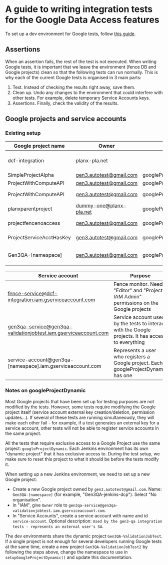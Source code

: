 # A guide to writing integration tests for the Google Data Access features

To set up a dev environment for Google tests, follow [this guide](https://github.com/uc-cdis/cdis-wiki/blob/master/dev/gen3/guides/gen3qa-dev-env.md#fence-configuration-for-google-tests).

## Assertions

When an assertion fails, the rest of the test is not executed. When writing Google tests, it is important that we leave the environment (fence DB and Google projects) clean so that the following tests can run normally. This is why each of the current Google tests is organised in 3 main parts:
1. Test. Instead of checking the results right away, save them.
2. Clean up. Undo any changes to the environment that could interfere with other tests. For example, delete temporary Service Accounts keys.
3. Assertions. Finally, check the validity of the results.

## Google projects and service accounts

### Existing setup

| Google project name      | Owner                   | Reference in the tests              | Purpose |
|--------------------------|-------------------------|-------------------------------------|---------|
| dcf-integration          | planx-pla.net           |                                     | Owns buckets dcf-integration-qa and dcf-integration-test |
| SimpleProjectAlpha       | gen3.autotest@gmail.com | googleProjectA                      | Valid project |
| ProjectWithComputeAPI    | gen3.autotest@gmail.com | googleProjectWithComputeServiceAcct | Valid project |
| ProjectWithComputeAPI    | gen3.autotest@gmail.com | googleProjectWithInvalidServiceAcct | Used to test invalid SA registration |
| planxparentproject       | dummy-one@planx-pla.net | googleProjectWithParentOrg          | Used to test invalid SA registration |
| projectfencenoaccess     | gen3.autotest@gmail.com | googleProjectFenceNotRegistered     | Used to test invalid SA registration |
| ProjectServiceAcctHasKey | gen3.autotest@gmail.com | googleProjectServiceAcctHasKey      | Used to test invalid SA registration |
| Gen3QA-[namespace]       | gen3.autotest@gmail.com | googleProjectDynamic                | See "Notes on googleProjectDynamic" section |

| Service account                                                 | Purpose |
|-----------------------------------------------------------------|---------|
| fence-service@dcf-integration.iam.gserviceaccount.com           | Fence monitor. Needs "Editor" and "Project IAM Admin" permissions on the Google projects |
| gen3qa-service@gen3qa-validationjobtest.iam.gserviceaccount.com | Service account used by the tests to interact with the Google projects. It has access to everything |
| service-account@gen3qa-[namespace].iam.gserviceaccount.com      | Represents a user who registers a Google project. Each googleProjectDynamic has one |

### Notes on googleProjectDynamic

Most Google projects that have been set up for testing purposes are not modified by the tests.  However, some tests require modifying the Google project itself (service account external key creation/deletion, permission updates...). If several of these tests are running simultaneously, they will make each other fail - for example, if a test generates an external key for a service account, other tests will not be able to register service accounts in the same project.

All the tests that require exclusive access to a Google Project use the same project: `googleProjectDynamic`. Each Jenkins environment has its own "dynamic project" that it has exclusive access to. During the test setup, we make sure to reset this project to what it should be before the tests modify it.

When setting up a new Jenkins environment, we need to set up a new Google project:
* Create a new Google project owned by `gen3.autotest@gmail.com`. Name: `Gen3QA-[namespace]` (for example, "Gen3QA-jenkins-dcp"). Select "No organisation".
* In "IAM", give `Owner` role to `gen3qa-service@gen3qa-validationjobtest.iam.gserviceaccount.com`.
* In "Service Accounts", create a service account with name and id `service-account`. Optional description: `Used by the gen3-qa integration tests - represents an external user's SA`.

The dev environments share the dynamic project `Gen3QA-ValidationJobTest`. If a single project is not enough for several developers running Google tests at the same time, create a new project `Gen3QA-ValidationJobTest2` by following the steps above, change the namespace to use in `setupGoogleProjectDynamic()` and update this documentation.
